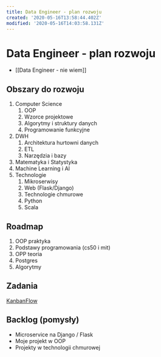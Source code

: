 ```yaml
---
title: Data Engineer - plan rozwoju
created: '2020-05-16T13:58:44.402Z'
modified: '2020-05-16T14:03:58.131Z'
---
```


# Data Engineer - plan rozwoju

* [[Data Engineer - nie wiem]]

## Obszary do rozwoju

1. Computer Science
    1. OOP
    2. Wzorce projektowe
    3. Algorytmy i struktury danych
    4. Programowanie funkcyjne
1. DWH
    1. Architektura hurtowni danych
    2. ETL
    3. Narzędzia i bazy
1. Matematyka i Statystyka
1. Machine Learning i AI
1. Technologie
    1. Mikroserwisy
    2. Web (Flask/Django)
    3. Technologie chmurowe
    4. Python
    5. Scala

## Roadmap

1. OOP praktyka
2. Podstawy programowania (cs50 i mit)
3. OPP teoria
3. Postgres
4. Algorytmy

## Zadania

[KanbanFlow](https://kanbanflow.com/board/XWTJu2fk)


## Backlog (pomysły)

* Microservice na Django / Flask
* Moje projekt w OOP
* Projekty w technologii chmurowej

